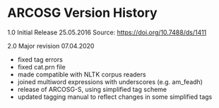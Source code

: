 # ARCOSG Version History

1.0 Initial Release
25.05.2016
Source: https://doi.org/10.7488/ds/1411

2.0 Major revision 
07.04.2020

- fixed tag errors
- fixed cat.prn file
- made compatible with NLTK corpus readers
- joined multiword expressions with underscores (e.g. am_feadh)
- release of ARCOSG-S, using simplified tag scheme
- updated tagging manual to reflect changes in some simplified tags
